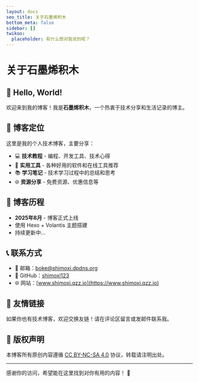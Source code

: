 ```yaml
---
layout: docs
seo_title: 关于石墨烯积木
bottom_meta: false
sidebar: []
twikoo:
  placeholder: 有什么想对我说的呢？
---
```


# 关于石墨烯积木
## 👋 Hello, World!
欢迎来到我的博客！我是**石墨烯积木**，一个热衷于技术分享和生活记录的博主。

## 🎯 博客定位
这里是我的个人技术博客，主要分享：

- 💻 **技术教程** - 编程、开发工具、技术心得
- 🔧 **实用工具** - 各种好用的软件和在线工具推荐
- 📚 **学习笔记** - 技术学习过程中的总结和思考
- 🌐 **资源分享** - 免费资源、优惠信息等

## 📖 博客历程
- **2025年8月** - 博客正式上线
- 使用 Hexo + Volantis 主题搭建
- 持续更新中...

## 📞 联系方式
- 📧 邮箱：[boke@shimoxi.dpdns.org](mailto:boke@shimoxi.dpdns.org)
- 🐙 GitHub：[shimoxi123](https://github.com/shimoxi123/)
- 🌐 网站：[www.shimoxi.qzz.io](https://www.shimoxi.qzz.io)

## 💝 友情链接
如果你也有技术博客，欢迎交换友链！请在评论区留言或发邮件联系我。

## 📜 版权声明
本博客所有原创内容遵循 [CC BY-NC-SA 4.0](https://creativecommons.org/licenses/by-nc-sa/4.0/) 协议，转载请注明出处。

---

感谢你的访问，希望能在这里找到对你有用的内容！ 🎉